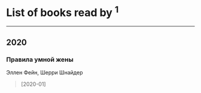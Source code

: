 # List of books read by [](https://www.facebook.com/profile.php?id=1537586159620888)<sup>1</sup>
---

## 2020

### Правила умной жены
Эллен Фейн, Шерри Шнайдер
> [2020-01] 



